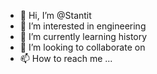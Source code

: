 - 👋 Hi, I’m @Stantit
- 👀 I’m interested in engineering
- 🌱 I’m currently learning history
- 💞️ I’m looking to collaborate on 
- 📫 How to reach me ...

<!---
Stantit/Stantit is a ✨ special ✨ repository because its `README.md` (this file) appears on your GitHub profile.
You can click the Preview link to take a look at your changes.
--->
